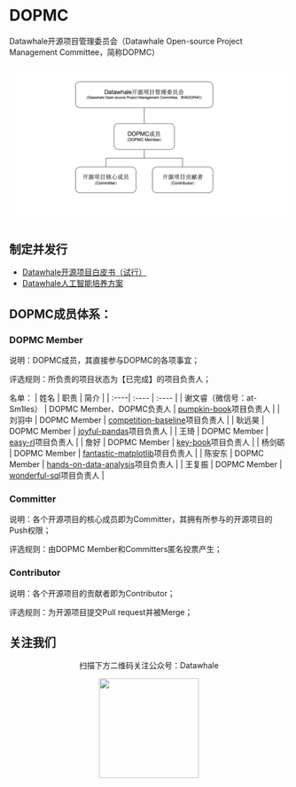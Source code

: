 # DOPMC
Datawhale开源项目管理委员会（Datawhale Open-source Project Management Committee，简称DOPMC）
<center><img src="./images/jiagou.png"></center>

## 制定并发行
- [Datawhale开源项目白皮书（试行）](https://github.com/datawhalechina/DOPMC/blob/main/white-paper.md)
- [Datawhale人工智能培养方案](https://datawhale.feishu.cn/docs/doccn0AOicI3LJ8RwhY0cuDPSOc)


## DOPMC成员体系：
### DOPMC Member
说明：DOPMC成员，其直接参与DOPMC的各项事宜；

评选规则：所负责的项目状态为【已完成】的项目负责人；

名单：
| 姓名 | 职责 | 简介 |
| :----| :---- | :---- |
| 谢文睿（微信号：at-Sm1les） | DOPMC Member、DOPMC负责人 | [pumpkin-book](https://github.com/datawhalechina/pumpkin-book)项目负责人 |
| 刘羽中 | DOPMC Member | [competition-baseline](https://github.com/datawhalechina/competition-baseline)项目负责人 |
| 耿远昊 | DOPMC Member | [joyful-pandas](https://github.com/datawhalechina/joyful-pandas)项目负责人 |
| 王琦 | DOPMC Member | [easy-rl](https://github.com/datawhalechina/easy-rl)项目负责人 |
| 詹好 | DOPMC Member | [key-book](https://github.com/datawhalechina/key-book)项目负责人 |
| 杨剑砺 | DOPMC Member | [fantastic-matplotlib](https://github.com/datawhalechina/fantastic-matplotlib)项目负责人 |
| 陈安东 | DOPMC Member | [hands-on-data-analysis](https://github.com/datawhalechina/hands-on-data-analysis)项目负责人 |
| 王复振 | DOPMC Member | [wonderful-sql](https://github.com/datawhalechina/wonderful-sql)项目负责人 |

### Committer
说明：各个开源项目的核心成员即为Committer，其拥有所参与的开源项目的Push权限；

评选规则：由DOPMC Member和Committers匿名投票产生；

### Contributor
说明：各个开源项目的贡献者即为Contributor；

评选规则：为开源项目提交Pull request并被Merge；

## 关注我们
<div align=center>
<p>扫描下方二维码关注公众号：Datawhale</p>
<img src="https://raw.githubusercontent.com/datawhalechina/pumpkin-book/master/res/qrcode.jpeg" width = "180" height = "180">
</div>
